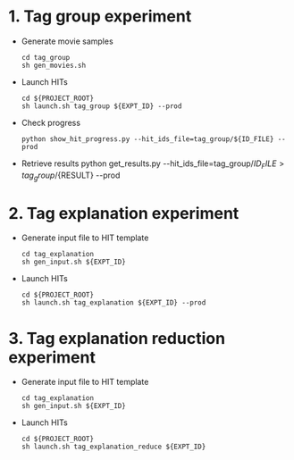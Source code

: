 # 1. Tag group experiment
- Generate movie samples

      cd tag_group
      sh gen_movies.sh
- Launch HITs

      cd ${PROJECT_ROOT}
      sh launch.sh tag_group ${EXPT_ID} --prod

- Check progress

      python show_hit_progress.py --hit_ids_file=tag_group/${ID_FILE} --prod

- Retrieve results
      python get_results.py   --hit_ids_file=tag_group/${ID_FILE} > tag_group/${RESULT} --prod

# 2. Tag explanation experiment
- Generate input file to HIT template

      cd tag_explanation
      sh gen_input.sh ${EXPT_ID}

- Launch HITs

      cd ${PROJECT_ROOT}
      sh launch.sh tag_explanation ${EXPT_ID} --prod

# 3. Tag explanation reduction experiment
- Generate input file to HIT template

      cd tag_explanation
      sh gen_input.sh ${EXPT_ID}

- Launch HITs

      cd ${PROJECT_ROOT}
      sh launch.sh tag_explanation_reduce ${EXPT_ID} 
